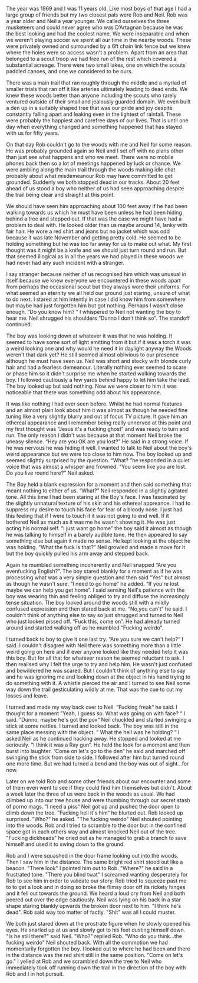 The year was 1969 and I was 11 years old. Like most boys of that age I had a large group of friends but my two closest pals were Rob and Neil. Rob was a year older and Neil a year younger. We called ourselves the three musketeers and could never agree who was D’Artagnan because he was the best looking and had the coolest name. We were inseparable and when we weren't playing soccer we spent all our time in the nearby woods. These were privately owned and surrounded by a 6ft chain link fence but we knew where the holes were so access wasn't a problem. Apart from an area that belonged to a scout troop we had free run of the rest which covered a substantial acreage. There were two small lakes, one on which the scouts paddled canoes, and one we considered to be ours.

There was a main trail that ran roughly through the middle and a myriad of smaller trials that ran off it like arteries ultimately leading to dead ends. We knew these woods better than anyone including the scouts who rarely ventured outside of their small and jealously guarded domain. We even built a den up in a suitably shaped tree that was our pride and joy despite constantly falling apart and leaking even in the lightest of rainfall. These were probably the happiest and carefree days of our lives. That is until one day when everything changed and something happened that has stayed with us for fifty years.

On that day Rob couldn't go to the woods with me and Neil for some reason. He was probably grounded again so Neil and I set off with no plans other than just see what happens and who we meet. There were no mobile phones back then so a lot of meetings happened by luck or chance. We were ambling along the main trail through the woods making idle chat probably about what misdemeanour Rob may have committed to get grounded. Suddenly we both stopped dead in our tracks. About 20 feet ahead of us stood a boy who neither of us had seen approaching despite the trail being clear and straight at this point.

We should have seen him approaching about 100 feet away if he had been walking towards us which he must have been unless he had been hiding behind a tree and stepped out. If that was the case we might have had a problem to deal with. He looked older than us maybe around 14, lanky with fair hair. He wore a red shirt and jeans but no jacket which was odd because it was late November and getting pretty cold. He seemed to be holding something but he was too far away for us to make out what. My first thought was it might be a knife and we should just turn round and run. But that seemed illogical as in all the years we had played in these woods we had never had any such incident with a stranger.

I say stranger because neither of us recognised him which was unusual in itself because we knew everyone we encountered in these woods apart from perhaps the occasional scout but they always wore their uniforms. For what seemed an eternity we all held our ground just staring, unsure of what to do next. I stared at him intently in case I did know him from somewhere but maybe had just forgotten him but got nothing. Perhaps I wasn't close enough. “Do you know him? ” I whispered to Neil not wanting the boy to hear me. Neil shrugged his shoulders “Dunno I don't think so”. The standoff continued.

The boy was looking down at whatever it was that he was holding. It seemed to have some sort of light emitting from it but if it was a torch it was a weird looking one and why would he need it in daylight anyway the Woods weren't that dark yet? He still seemed almost oblivious to our presence although he must have seen us. Neil was short and stocky with blonde curly hair and had a fearless demeanour. Literally nothing ever seemed to scare or phase him so it didn't surprise me when he started walking towards the boy. I followed cautiously a few yards behind happy to let him take the lead. The boy looked up but said nothing. Now we were closer to him it was noticeable that there was something odd about his appearance.

It was like nothing I had ever seen before. Whilst he had normal features and an almost plain look about him it was almost as though he needed fine tuning like a very slightly blurry and out of focus TV picture. It gave him an ethereal appearance and I remember being really unnerved at this point and my first thought was “Jesus it's a fucking ghost” and was ready to turn and run. The only reason I didn't was because at that moment Neil broke the uneasy silence. “Hey are you OK are you lost?” He said in a strong voice. If he was nervous he was hiding it well. I wanted to talk to Neil about the boy's weird appearance but we were too close to him now. The boy looked up and seemed slightly surprised by the question. “What? ”he responded in a quiet voice that was almost a whisper and frowned. “You seem like you are lost. Do you live round here?” Neil asked.

The Boy held a blank expression for a moment and then said something that meant nothing to either of us. “What?” Neil responded in a slightly agitated tone. All this time I had been staring at the Boy's face. I was fascinated by the slightly unnatural texture of his skin and his ethereal appreance. I had to suppress my desire to touch his face for fear of a bloody nose. I just had this feeling that if I were to touch it it was not going to end well. If it bothered Neil as much as it was me he wasn't showing it. He was just acting his normal self. “I just want go home” the boy said it almost as though he was talking to himself in a barely audible tone. He then appeared to say something else but again it made no sense. He kept looking at the object he was holding. “What the fuck is that?” Neil growled and made a move for it but the boy quickly pulled his arm away and stepped back.

Again he mumbled something incoherently and Neil snapped “Are you evenfucking English?”. The boy stared blankly for a moment as if he was processing what was a very simple question and then said “Yes” but almost as though he wasn't sure. “I need to go home” he added. “If you're lost maybe we can help you get home”. I said sensing Neil's patience with the boy was wearing thin and feeling obliged to try and diffuse the increasingly tense situation. The boy looked around the woods still with a mildly confused expression and then stared back at me. “No,you can't” he said. I couldn't think of anything else to say so just shrugged and turned to Neil who just looked pissed off. “Fuck this, come on”. He had already turned around and started walking off as he mumbled “Fucking weirdo”.

I turned back to boy to give it one last try. “Are you sure we can't help?“ I said. I couldn't disagree with Neil there was something more than a little weird going on here and if ever anyone looked like they needed help it was this boy. But for all that for whatever reason he seemed reluctant to ask. I then realised why I felt the urge to try and help him. He wasn't just confused and bewildered he was scared. But I couldn't think of anything else to say and he was ignoring me and looking down at the object in his hand trying to do something with it. A whistle pierced the air and I turned to see Neil some way down the trail gesticulating wildly at me. That was the cue to cut my losses and leave.

I turned and made my way back over to Neil. ”Fucking freak“ he said. I thought for a moment ”Yeah, I guess so. What was going on with face? “ I said. ”Dunno, maybe he's got the pox“ Neil chuckled and started swinging a stick at some nettles. I turned and looked back. The boy was still in the same place messing with the object. ” What the hell was he holding? “ I asked Neil as he continued hacking away. He stopped and looked at me seriously. ”I think it was a Ray gun“. He held the look for a moment and then burst into laughter. ”Come on let's go to the den“ he said and marched off swinging the stick from side to side. I followed after him but turned round one more time. But we had turned a bend and the boy was out of sight...for now.

Later on we told Rob and some other friends about our encounter and some of them even went to see if they could find him themselves but didn't. About a week later the three of us were back in the woods as usual. We had climbed up into our tree house and were thumbing through our secret stash of porno mags. ”I need a piss“ Neil got up and pushed the door open to climb down the tree. ”Fucking hell it's him“ he blurted out. Rob looked up surprised. ”Who?" he asked. "The fucking weirdo" Neil shouted pointing into the woods. Rob and I tried to scramble to the door but in the confined space got in each others way and almost knocked Neil out of the tree. "Fucking dickheads" he cried out as he managed to grab a branch to save himself and used it to swing down to the ground.

Rob and I were squashed in the door frame looking out into the woods. Then I saw him in the distance. The same bright red shirt stood out like a beacon. "There look" I pointed him out to Rob. "Where?" he said in a frustrated tone. "There you blind twat" I screamed wanting desperately for Rob to see him in order to validate our story. Rob tried to squeeze past me to to get a look and in doing so broke the flimsy door off its rickety hinges and it fell out towards the ground. We heard a loud cry from Neil and both peered out over the edge cautiously. Neil was lying on his back in a star shape staring blankly upwards the broken door next to him. "I think he's dead". Rob said way too matter of factly. "Shit" was all I could muster.

We both just stared down at the prostrate figure when he slowly opened his eyes. He snarled up at us and slowly got to his feet dusting himself down. "Is he still there?" said Neil. "Who?" replied Rob. "Who do you think...the fucking weirdo" Neil shouted back. With all the commotion we had momentarily forgotten the boy. I looked out to where he had been and there in the distance was the red shirt still in the same position. "Come on let's go." I yelled at Rob and we scrambled down the tree to Neil who immediately took off running down the trail in the direction of the boy with Rob and I in hot pursuit.